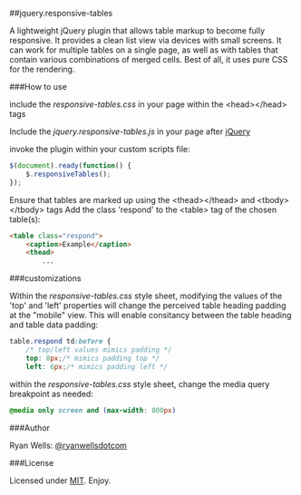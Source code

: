##jquery.responsive-tables

A lightweight jQuery plugin  that allows table markup to become fully responsive. It provides a clean list  view via devices with small screens. It can work for multiple tables on a  single page, as well as with tables that contain various combinations of merged  cells. Best of all, it uses pure CSS for the rendering. 

###How to use

include the <em>responsive-tables.css</em> in your page within the &lt;head&gt;&lt;/head&gt; tags

Include the <em>jquery.responsive-tables.js</em> in your page after <a href="http://jquery.com/download/" target="_blank">jQuery</a>

invoke the plugin within your custom scripts file: 
```javascript
$(document).ready(function() {
    $.responsiveTables();    
});    
```
Ensure that tables are marked up using the &lt;thead&gt;&lt;/thead&gt; and &lt;tbody&gt;&lt;/tbody&gt; tags
Add the class 'respond' to the &lt;table&gt; tag of the chosen table(s):
```html
<table class="respond">
    <caption>Example</caption>
    <thead>
        ...
```
###customizations 

Within the <em>responsive-tables.css</em> style sheet, modifying the values of the 'top' and 'left' properties will change the perceived table heading padding at the &quot;mobile&quot; view. This will enable consitancy between the table heading and table data padding:
```css
table.respond td:before { 
    /* top/left values mimics padding */
    top: 8px;/* mimics padding top */
    left: 6px;/* mimics padding left */
```

within the <em>responsive-tables.css</em> style sheet, change the media query breakpoint as needed:
```css
@media only screen and (max-width: 800px) 
```

###Author

Ryan Wells: [@ryanwellsdotcom][twitter]

###License

Licensed under [MIT][mit]. Enjoy.

[twitter]: https://twitter.com/ryanwellsdotcom
[mit]: http://www.opensource.org/licenses/mit-license.php
[jquery]: http://jquery.com/